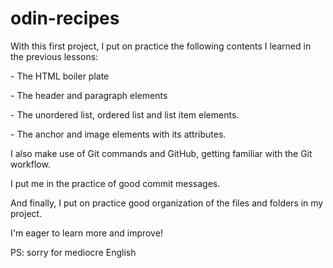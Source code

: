 # odin-recipes

<p>With this first project, I put on practice the following contents I
learned in the previous lessons:</p>
    <p>- The HTML boiler plate</p>
    <p>- The header and paragraph elements</p>
    <p>- The unordered list, ordered list and list item elements.</p>
    <p>- The anchor and image elements with its attributes.</p>

<p>I also make use of Git commands and GitHub, getting familiar with the
Git workflow.</p>

<p>I put me in the practice of good commit messages.</p>

<p>And finally, I put on practice good organization of the files and folders
in my project.</p>

<p>I'm eager to learn more and improve!</p>

<p>PS: sorry for mediocre English</p>